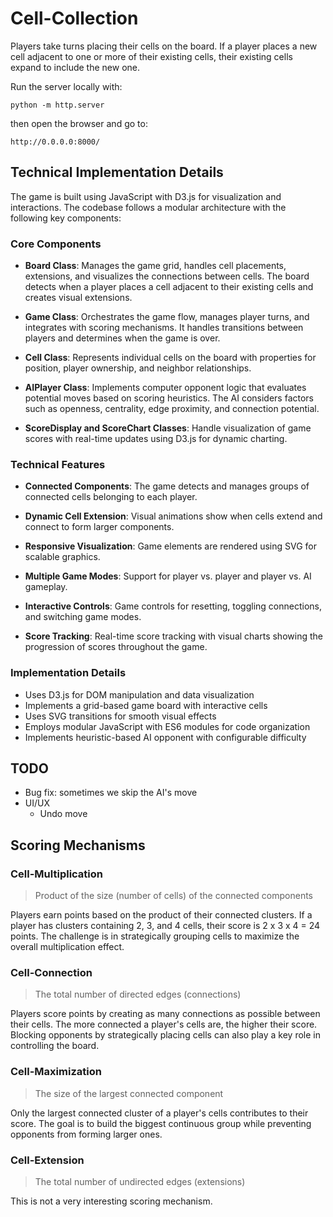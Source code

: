 # Cell-Collection

Players take turns placing their cells on the board. If a player places a new cell adjacent to one or more of their existing cells, their existing cells expand to include the new one.

Run the server locally with:
```
python -m http.server
```
then open the browser and go to:
```
http://0.0.0.0:8000/
```

## Technical Implementation Details

The game is built using JavaScript with D3.js for visualization and interactions. The codebase follows a modular architecture with the following key components:

### Core Components

- **Board Class**: Manages the game grid, handles cell placements, extensions, and visualizes the connections between cells. The board detects when a player places a cell adjacent to their existing cells and creates visual extensions.

- **Game Class**: Orchestrates the game flow, manages player turns, and integrates with scoring mechanisms. It handles transitions between players and determines when the game is over.

- **Cell Class**: Represents individual cells on the board with properties for position, player ownership, and neighbor relationships.

- **AIPlayer Class**: Implements computer opponent logic that evaluates potential moves based on scoring heuristics. The AI considers factors such as openness, centrality, edge proximity, and connection potential.

- **ScoreDisplay and ScoreChart Classes**: Handle visualization of game scores with real-time updates using D3.js for dynamic charting.

### Technical Features

- **Connected Components**: The game detects and manages groups of connected cells belonging to each player.

- **Dynamic Cell Extension**: Visual animations show when cells extend and connect to form larger components.

- **Responsive Visualization**: Game elements are rendered using SVG for scalable graphics.

- **Multiple Game Modes**: Support for player vs. player and player vs. AI gameplay.

- **Interactive Controls**: Game controls for resetting, toggling connections, and switching game modes.

- **Score Tracking**: Real-time score tracking with visual charts showing the progression of scores throughout the game.

### Implementation Details

- Uses D3.js for DOM manipulation and data visualization
- Implements a grid-based game board with interactive cells
- Uses SVG transitions for smooth visual effects
- Employs modular JavaScript with ES6 modules for code organization
- Implements heuristic-based AI opponent with configurable difficulty

## TODO

* Bug fix: sometimes we skip the AI's move
* UI/UX
    * Undo move

## Scoring Mechanisms

### Cell-Multiplication
> Product of the size (number of cells) of the connected components

Players earn points based on the product of their connected clusters. If a player has clusters containing 2, 3, and 4 cells, their score is 2 x 3 x 4 = 24 points. The challenge is in strategically grouping cells to maximize the overall multiplication effect.

### Cell-Connection
> The total number of directed edges (connections)

Players score points by creating as many connections as possible between their cells. The more connected a player's cells are, the higher their score. Blocking opponents by strategically placing cells can also play a key role in controlling the board.

### Cell-Maximization
> The size of the largest connected component

Only the largest connected cluster of a player's cells contributes to their score. The goal is to build the biggest continuous group while preventing opponents from forming larger ones.

### Cell-Extension
> The total number of undirected edges (extensions)

This is not a very interesting scoring mechanism.


